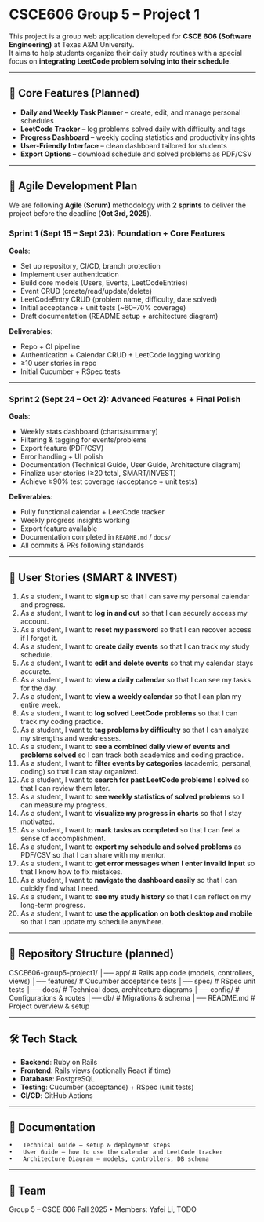 # CSCE606 Group 5 – Project 1  

This project is a group web application developed for **CSCE 606 (Software Engineering)** at Texas A&M University.  
It aims to help students organize their daily study routines with a special focus on **integrating LeetCode problem solving into their schedule**.  

---

## 📌 Core Features (Planned)  

- **Daily and Weekly Task Planner** – create, edit, and manage personal schedules  
- **LeetCode Tracker** – log problems solved daily with difficulty and tags  
- **Progress Dashboard** – weekly coding statistics and productivity insights  
- **User-Friendly Interface** – clean dashboard tailored for students  
- **Export Options** – download schedule and solved problems as PDF/CSV  

---

## 🏃 Agile Development Plan  

We are following **Agile (Scrum)** methodology with **2 sprints** to deliver the project before the deadline (**Oct 3rd, 2025**).  

### **Sprint 1 (Sept 15 – Sept 23): Foundation + Core Features**  
**Goals**:  
- Set up repository, CI/CD, branch protection  
- Implement user authentication  
- Build core models (Users, Events, LeetCodeEntries)  
- Event CRUD (create/read/update/delete)  
- LeetCodeEntry CRUD (problem name, difficulty, date solved)  
- Initial acceptance + unit tests (~60–70% coverage)  
- Draft documentation (README setup + architecture diagram)  

**Deliverables**:  
- Repo + CI pipeline  
- Authentication + Calendar CRUD + LeetCode logging working  
- ≥10 user stories in repo  
- Initial Cucumber + RSpec tests  

---

### **Sprint 2 (Sept 24 – Oct 2): Advanced Features + Final Polish**  
**Goals**:  
- Weekly stats dashboard (charts/summary)  
- Filtering & tagging for events/problems  
- Export feature (PDF/CSV)  
- Error handling + UI polish  
- Documentation (Technical Guide, User Guide, Architecture diagram)  
- Finalize user stories (≥20 total, SMART/INVEST)  
- Achieve ≥90% test coverage (acceptance + unit tests)  

**Deliverables**:  
- Fully functional calendar + LeetCode tracker  
- Weekly progress insights working  
- Export feature available  
- Documentation completed in `README.md` / `docs/`  
- All commits & PRs following standards  

---

## 📌 User Stories (SMART & INVEST)  

1. As a student, I want to **sign up** so that I can save my personal calendar and progress.  
2. As a student, I want to **log in and out** so that I can securely access my account.  
3. As a student, I want to **reset my password** so that I can recover access if I forget it.  
4. As a student, I want to **create daily events** so that I can track my study schedule.  
5. As a student, I want to **edit and delete events** so that my calendar stays accurate.  
6. As a student, I want to **view a daily calendar** so that I can see my tasks for the day.  
7. As a student, I want to **view a weekly calendar** so that I can plan my entire week.  
8. As a student, I want to **log solved LeetCode problems** so that I can track my coding practice.  
9. As a student, I want to **tag problems by difficulty** so that I can analyze my strengths and weaknesses.  
10. As a student, I want to **see a combined daily view of events and problems solved** so I can track both academics and coding practice.  
11. As a student, I want to **filter events by categories** (academic, personal, coding) so that I can stay organized.  
12. As a student, I want to **search for past LeetCode problems I solved** so that I can review them later.  
13. As a student, I want to **see weekly statistics of solved problems** so I can measure my progress.  
14. As a student, I want to **visualize my progress in charts** so that I stay motivated.  
15. As a student, I want to **mark tasks as completed** so that I can feel a sense of accomplishment.  
16. As a student, I want to **export my schedule and solved problems** as PDF/CSV so that I can share with my mentor.  
17. As a student, I want to **get error messages when I enter invalid input** so that I know how to fix mistakes.  
18. As a student, I want to **navigate the dashboard easily** so that I can quickly find what I need.  
19. As a student, I want to **see my study history** so that I can reflect on my long-term progress.  
20. As a student, I want to **use the application on both desktop and mobile** so that I can update my schedule anywhere.  

---

## 📂 Repository Structure (planned)  

CSCE606-group5-project1/
│── app/                # Rails app code (models, controllers, views)
│── features/           # Cucumber acceptance tests
│── spec/               # RSpec unit tests
│── docs/               # Technical docs, architecture diagrams
│── config/             # Configurations & routes
│── db/                 # Migrations & schema
│── README.md           # Project overview & setup

---

## 🛠️ Tech Stack  

- **Backend**: Ruby on Rails  
- **Frontend**: Rails views (optionally React if time)  
- **Database**: PostgreSQL  
- **Testing**: Cucumber (acceptance) + RSpec (unit tests)  
- **CI/CD**: GitHub Actions  

---
## 📖 Documentation
	•	Technical Guide – setup & deployment steps
	•	User Guide – how to use the calendar and LeetCode tracker
	•	Architecture Diagram – models, controllers, DB schema

---

## 👥 Team

Group 5 – CSCE 606 Fall 2025
	•	Members: Yafei Li, TODO